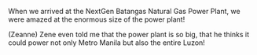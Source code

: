When we arrived at the NextGen Batangas Natural Gas Power Plant, we were amazed at the enormous size of the power plant! 

(Zeanne) Zene even told me that the power plant is so big, that he thinks it could power not only Metro Manila but also the entire Luzon!